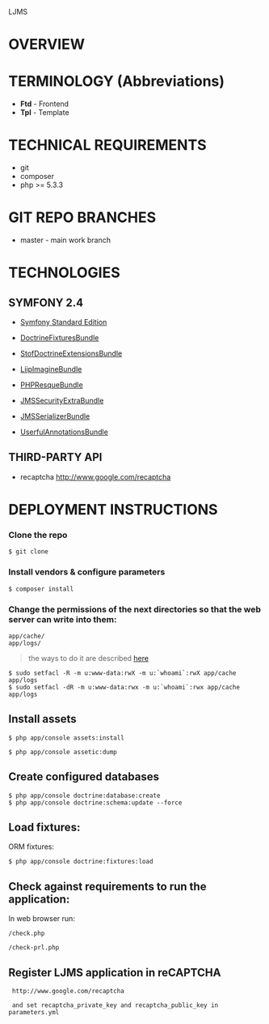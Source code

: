 LJMS

OVERVIEW
========================

TERMINOLOGY (Abbreviations)
========================

* **Ftd** - Frontend  
* **Tpl** - Template


TECHNICAL REQUIREMENTS
========================

* git  
* composer  
* php >= 5.3.3  


GIT REPO BRANCHES
========================

* master - main work branch



TECHNOLOGIES
========================

## SYMFONY 2.4

* [Symfony Standard Edition](https://github.com/symfony/symfony-standard)

* [DoctrineFixturesBundle](http://symfony.com/doc/current/bundles/DoctrineFixturesBundle/index.html)

* [StofDoctrineExtensionsBundle](https://github.com/stof/StofDoctrineExtensionsBundle)

* [LiipImagineBundle](https://github.com/liip/LiipImagineBundle)

* [PHPResqueBundle](https://github.com/sheknows/PHPResqueBundle)

* [JMSSecurityExtraBundle](http://jmsyst.com/bundles/JMSSecurityExtraBundle)

* [JMSSerializerBundle](http://jmsyst.com/bundles/JMSSerializerBundle)

* [UserfulAnnotationsBundle](https://github.com/umbrella-web/Symfony2-UsefulAnnotationsBundle)

## THIRD-PARTY API

* recaptcha  http://www.google.com/recaptcha



DEPLOYMENT INSTRUCTIONS
========================

### Clone the repo 

    $ git clone

### Install vendors & configure parameters

    $ composer install

### Change the permissions of the next directories so that the web server can write into them:

    app/cache/
    app/logs/

> the ways to do it are described [here](http://symfony.com/doc/master/book/installation.html#configuration-and-setup) 

    $ sudo setfacl -R -m u:www-data:rwX -m u:`whoami`:rwX app/cache app/logs
    $ sudo setfacl -dR -m u:www-data:rwx -m u:`whoami`:rwx app/cache app/logs

## Install assets

    $ php app/console assets:install

    $ php app/console assetic:dump

## Create configured databases

    $ php app/console doctrine:database:create
    $ php app/console doctrine:schema:update --force

## Load fixtures:

ORM fixtures:

    $ php app/console doctrine:fixtures:load 

## Check against requirements to run the application:

In web browser run:

    /check.php

    /check-prl.php


## Register LJMS application in reCAPTCHA

     http://www.google.com/recaptcha
     
     and set recaptcha_private_key and recaptcha_public_key in parameters.yml



